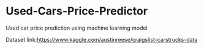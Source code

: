 # Used-Cars-Price-Predictor
Used car price prediction using machine learning model

Dataset link:https://www.kaggle.com/austinreese/craigslist-carstrucks-data
